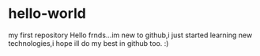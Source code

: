 # hello-world
my first repository
Hello frnds...im new to github,i just started learning new technologies,i hope ill do my best in github too. :)
